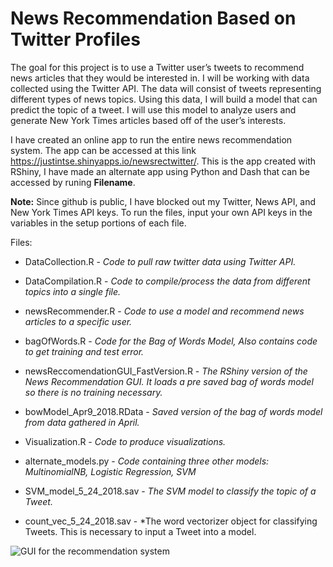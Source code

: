 # News Recommendation Based on Twitter Profiles
The goal for this project is to use a Twitter user’s tweets to recommend news articles that they would be interested in. I will be working with data collected using the Twitter API. The data will consist of tweets representing different types of news topics. Using this data, I will build a model that can predict the topic of a tweet. I will use this model to analyze users and generate New York Times articles based off of the user’s interests.  

I have created an online app to run the entire news recommendation system. The app can be accessed at this link
https://justintse.shinyapps.io/newsrectwitter/. This is the app created with RShiny, I have made an alternate app using Python and Dash that can be accessed by runing **Filename**. 

**Note:** Since github is public, I have blocked out my Twitter, News API, and New York Times API keys. To run the files, input your own API keys in the variables in the setup portions of each file. 

Files: 

* DataCollection.R - *Code to pull raw twitter data using Twitter API.*

* DataCompilation.R - *Code to compile/process the data from different topics into a single file.* 

* newsRecommender.R - *Code to use a model and recommend news articles to a specific user.*

* bagOfWords.R - *Code for the Bag of Words Model, Also contains code to get training and test error.*

* newsReccomendationGUI_FastVersion.R - *The RShiny version of the News Recommendation GUI. It loads a pre saved bag of words model so there is no training necessary.* 

* bowModel_Apr9_2018.RData - *Saved version of the bag of words model from data gathered in April.* 

* Visualization.R - *Code to produce visualizations.* 

* alternate_models.py - *Code containing three other models: MultinomialNB, Logistic Regression, SVM*

* SVM_model_5_24_2018.sav - *The SVM model to classify the topic of a Tweet.*

* count_vec_5_24_2018.sav - *The word vectorizer object for classifying Tweets. This is necessary to input a Tweet into a model. 

![GUI for the recommendation system](https://i.imgur.com/YHoRPLO.png)

